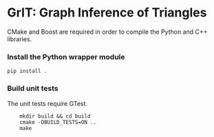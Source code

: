 # GrIT: Graph Inference of Triangles

CMake and Boost are required in order to compile the Python and C++ libraries.

### Install the Python wrapper module
```
pip install .
```

### Build unit tests
The unit tests require GTest.
```
    mkdir build && cd build
    cmake -DBUILD_TESTS=ON ..
    make
```
